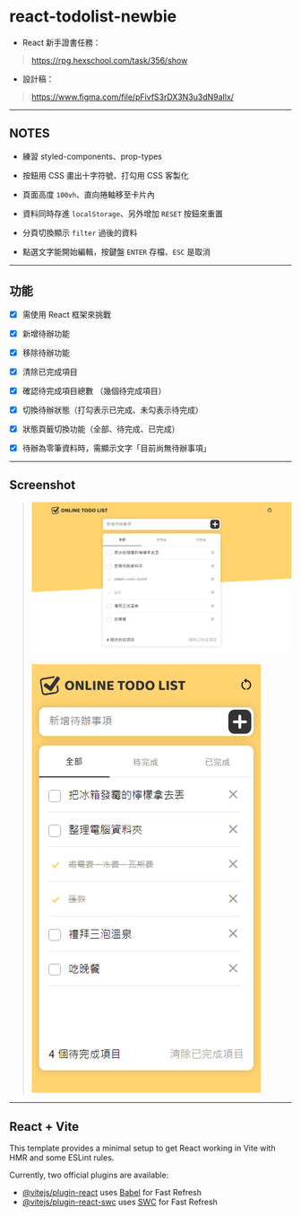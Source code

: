 # react-todolist-newbie

- React 新手證書任務：

> <https://rpg.hexschool.com/task/356/show>

- 設計稿：

> <https://www.figma.com/file/pFivfS3rDX3N3u3dN9aIlx/>

---

## NOTES

- 練習 styled-components、prop-types

- 按鈕用 CSS 畫出十字符號、打勾用 CSS 客製化

- 頁面高度 `100vh`、直向捲軸移至卡片內

- 資料同時存進 `localStorage`、另外增加 `RESET` 按鈕來重置

- 分頁切換顯示 `filter` 過後的資料

- 點選文字能開始編輯，按鍵盤 `ENTER` 存檔、`ESC` 是取消

---

## 功能

- [x] 需使用 React 框架來挑戰

- [x] 新增待辦功能
- [x] 移除待辦功能
- [x] 清除已完成項目
- [x] 確認待完成項目總數 （幾個待完成項目）

- [x] 切換待辦狀態（打勾表示已完成、未勾表示待完成）
- [x] 狀態頁籤切換功能（全部、待完成、已完成）

- [x] 待辦為零筆資料時，需顯示文字「目前尚無待辦事項」

---

## Screenshot

> ![PC](./src/assets/Screenshot-PC.png)
>
> ![MOBILE](./src/assets/Screenshot-mobile.png)

---

## React + Vite

This template provides a minimal setup to get React working in Vite with HMR and some ESLint rules.

Currently, two official plugins are available:

- [@vitejs/plugin-react](https://github.com/vitejs/vite-plugin-react/blob/main/packages/plugin-react/README.md) uses [Babel](https://babeljs.io/) for Fast Refresh
- [@vitejs/plugin-react-swc](https://github.com/vitejs/vite-plugin-react-swc) uses [SWC](https://swc.rs/) for Fast Refresh
